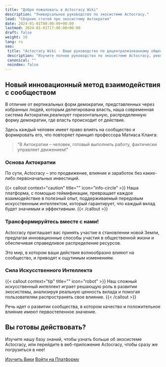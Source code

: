 ```yaml
---
title: "Добро пожаловать в Actocracy Wiki"
description: "Универсальное руководство по экосистеме Actocracy."
lead: "Сборник статей про экосистему Актократия"
date: 2024-01-01T00:00:00+00:00
lastmod: 2024-01-01T17:00:00+00:00
draft: false
weight: 10
lang: ru
seo:
 title: "Actocracy Wiki - Ваше руководство по децентрализованному обществу"
 description: "Изучите полное руководство по экосистеме Actocracy, революционной платформе, наделяющей онлайн активность мощью действия в реальном мире."
 canonical: ""
 noindex: false
---
```


## Новый инновационный метод взаимодействия с сообществом

В отличие от вертикальных форм демократии, представленных через избранных людей, которым делегирована власть, наша современная система Актократии,реализует горизонтальную, распределенную форму демократии, где власть происходит от действия.

Здесь каждый человек имеет право влиять на сообщество и формировать его, что повторяет принцип профессора Матиаса Кланга:

>"В Актократии – человек, готовый выполнить работу, фактически управляет движением!"

### Основа Актократии

По сути, Actocracy – это продвижение, влияние и заработок без каких-либо первоначальных инвестиций.

{{< callout context="caution" title="" icon="info-circle" >}}
Наша платформа, с помощью геймификации, превращает каждое взаимодействие в полезный опыт, поддерживаемый передовым искусственным интеллектом, который гарантирует, что каждый вклад будет значимым и эффективным.
{{< /callout >}}

### Трансформируйтесь вместе с нами!

Actocracy приглашает вас принять участие в становлении новой Земли, предлагая инновационные способы участия в общественной жизни и обеспечивая справедливое распределение ресурсов.

Это мир, в котором ваши действия волнообразно влияют на сообщество, и приводят к ощутимым изменениям.

### Сила Искусственного Интеллекта

{{< callout context="tip" title="" icon="robot" >}}
Наш сложный искусственный интеллект играет решающую роль в развитии экосистемы, анализируя реальную ценность вклада и помогая пользователям распространять свое влияние.
{{< /callout >}}

Речь идет о развитии сообщества, в котором качество и положительное влияние имеют первостепенное значение.

## Вы готовы действовать?

Изучите нашу базу знаний, чтобы узнать больше об экосистеме Actocracy, или перейдите в веб-приложение Actocracy, чтобы сразу же погрузиться в нее!

<a class="btn btn-primary btn-cta rounded-pill btn-lg my-3" href="/ru/docs/basics/обзор-проекта/" role="button">Изучить Вики</a> <a class="btn btn-info btn-cta rounded-pill btn-lg my-3 text-white" href="https://actocracy.xyz/i/1" target="_blank" role="button">Войти на Платформу</a>